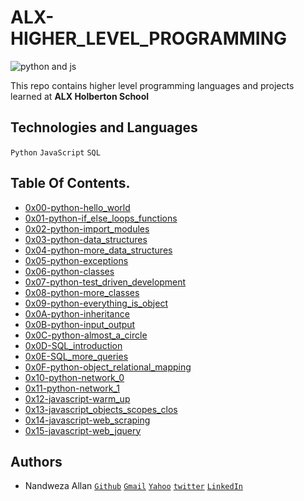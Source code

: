 # ALX-HIGHER_LEVEL_PROGRAMMING

![python and js](https://encrypted-tbn0.gstatic.com/images?q=tbn:ANd9GcTnqnIEZbCC20DQqbHpHnRQcrxV2CUUktuYXw&usqp=CAU)

This repo contains higher level programming languages and projects learned at **ALX Holberton School**

## Technologies and Languages
`Python` `JavaScript` `SQL`

## Table Of Contents.
+ [0x00-python-hello_world](https://github.com/nandweza/alx-higher_level_programming/tree/master/0x00-python-hello_world)
+ [0x01-python-if_else_loops_functions](https://github.com/nandweza/alx-higher_level_programming/tree/master/0x01-python-if_else_loops_functions)
+ [0x02-python-import_modules](https://github.com/nandweza/alx-higher_level_programming/tree/master/0x02-python-import_modules)
+ [0x03-python-data_structures](https://github.com/nandweza/alx-higher_level_programming/tree/master/0x03-python-data_structures)
+ [0x04-python-more_data_structures](https://github.com/nandweza/alx-higher_level_programming/tree/master/0x04-python-more_data_structures)
+ [0x05-python-exceptions](https://github.com/nandweza/alx-higher_level_programming/tree/master/0x05-python-exceptions)
+ [0x06-python-classes](https://github.com/nandweza/alx-higher_level_programming/tree/master/0x06-python-classes)
+ [0x07-python-test_driven_development](https://github.com/nandweza/alx-higher_level_programming/tree/master/0x07-python-test_driven_development)
+ [0x08-python-more_classes](https://github.com/nandweza/alx-higher_level_programming/tree/master/0x08-python-more_classes)
+ [0x09-python-everything_is_object](https://github.com/nandweza/alx-higher_level_programming/tree/master/0x09-python-everything_is_object)
+ [0x0A-python-inheritance](https://github.com/nandweza/alx-higher_level_programming/tree/master/0x0A-python-inheritance)
+ [0x0B-python-input_output](https://github.com/nandweza/alx-higher_level_programming/tree/master/0x0B-python-input_output)
+ [0x0C-python-almost_a_circle](https://github.com/nandweza/alx-higher_level_programming/tree/master/0x0C-python-almost_a_circle)
+ [0x0D-SQL_introduction](https://github.com/nandweza/alx-higher_level_programming/tree/master/0x0D-SQL_introduction)
+ [0x0E-SQL_more_queries](https://github.com/nandweza/alx-higher_level_programming/tree/master/0x0E-SQL_more_queries)
+ [0x0F-python-object_relational_mapping](https://github.com/nandweza/alx-higher_level_programming/tree/master/0x0F-python-object_relational_mapping)
+ [0x10-python-network_0](https://github.com/nandweza/alx-higher_level_programming/tree/master/0x10-python-network_0)
+ [0x11-python-network_1](https://github.com/nandweza/alx-higher_level_programming/tree/master/0x11-python-network_1)
+ [0x12-javascript-warm_up](https://github.com/nandweza/alx-higher_level_programming/tree/master/0x12-javascript-warm_up)
+ [0x13-javascript_objects_scopes_clos](https://github.com/nandweza/alx-higher_level_programming/tree/master/0x13-javascript_objects_scopes_closures)
+ [0x14-javascript-web_scraping](https://github.com/nandweza/alx-higher_level_programming/tree/master/0x14-javascript-web_scraping)
+ [0x15-javascript-web_jquery](https://github.com/nandweza/alx-higher_level_programming/tree/master/0x15-javascript-web_jquery)

## Authors
+ Nandweza Allan [`Github`](https://github.com/nandweza) [`Gmail`](allannandweza@gmail.com) [`Yahoo`](nandwezaallan@yahoo.com) [`twitter`](https://twitter.com/allannandweza) [`LinkedIn`](http://www.linkedin.com/in/nandweza-allan-054a21218)
